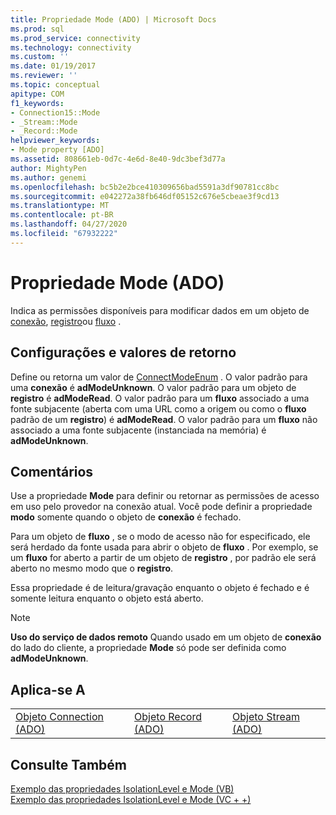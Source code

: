 ```yaml
---
title: Propriedade Mode (ADO) | Microsoft Docs
ms.prod: sql
ms.prod_service: connectivity
ms.technology: connectivity
ms.custom: ''
ms.date: 01/19/2017
ms.reviewer: ''
ms.topic: conceptual
apitype: COM
f1_keywords:
- Connection15::Mode
- _Stream::Mode
- _Record::Mode
helpviewer_keywords:
- Mode property [ADO]
ms.assetid: 808661eb-0d7c-4e6d-8e40-9dc3bef3d77a
author: MightyPen
ms.author: genemi
ms.openlocfilehash: bc5b2e2bce410309656bad5591a3df90781cc8bc
ms.sourcegitcommit: e042272a38fb646df05152c676e5cbeae3f9cd13
ms.translationtype: MT
ms.contentlocale: pt-BR
ms.lasthandoff: 04/27/2020
ms.locfileid: "67932222"
---
```

# <a name="mode-property-ado"></a>Propriedade Mode (ADO)
Indica as permissões disponíveis para modificar dados em um objeto de [conexão](../../../ado/reference/ado-api/connection-object-ado.md), [registro](../../../ado/reference/ado-api/record-object-ado.md)ou [fluxo](../../../ado/reference/ado-api/stream-object-ado.md) .  
  
## <a name="settings-and-return-values"></a>Configurações e valores de retorno  
 Define ou retorna um valor de [ConnectModeEnum](../../../ado/reference/ado-api/connectmodeenum.md) . O valor padrão para uma **conexão** é **adModeUnknown**. O valor padrão para um objeto de **registro** é **adModeRead**. O valor padrão para um **fluxo** associado a uma fonte subjacente (aberta com uma URL como a origem ou como o **fluxo** padrão de um **registro**) é **adModeRead**. O valor padrão para um **fluxo** não associado a uma fonte subjacente (instanciada na memória) é **adModeUnknown**.  
  
## <a name="remarks"></a>Comentários  
 Use a propriedade **Mode** para definir ou retornar as permissões de acesso em uso pelo provedor na conexão atual. Você pode definir a propriedade **modo** somente quando o objeto de **conexão** é fechado.  
  
 Para um objeto de **fluxo** , se o modo de acesso não for especificado, ele será herdado da fonte usada para abrir o objeto de **fluxo** . Por exemplo, se um **fluxo** for aberto a partir de um objeto de **registro** , por padrão ele será aberto no mesmo modo que o **registro**.  
  
 Essa propriedade é de leitura/gravação enquanto o objeto é fechado e é somente leitura enquanto o objeto está aberto.  
  
> [!NOTE]
>  **Uso do serviço de dados remoto** Quando usado em um objeto de **conexão** do lado do cliente, a propriedade **Mode** só pode ser definida como **adModeUnknown**.  
  
## <a name="applies-to"></a>Aplica-se A  
  
||||  
|-|-|-|  
|[Objeto Connection (ADO)](../../../ado/reference/ado-api/connection-object-ado.md)|[Objeto Record (ADO)](../../../ado/reference/ado-api/record-object-ado.md)|[Objeto Stream (ADO)](../../../ado/reference/ado-api/stream-object-ado.md)|  
  
## <a name="see-also"></a>Consulte Também  
 [Exemplo das propriedades IsolationLevel e Mode (VB)](../../../ado/reference/ado-api/isolationlevel-and-mode-properties-example-vb.md)   
 [Exemplo das propriedades IsolationLevel e Mode (VC + +)](../../../ado/reference/ado-api/isolationlevel-and-mode-properties-example-vc.md)   

